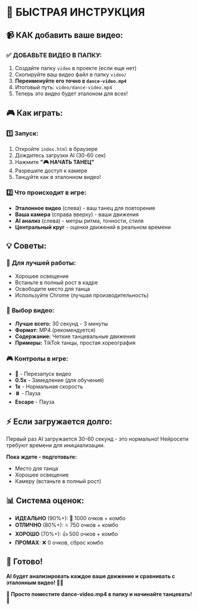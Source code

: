 # 🎯 БЫСТРАЯ ИНСТРУКЦИЯ 

## 📹 КАК добавить ваше видео:

### ✅ **ДОБАВЬТЕ ВИДЕО В ПАПКУ:**
1. Создайте папку `video` в проекте (если еще нет)
2. Скопируйте ваш видео файл в папку `video/`
3. **Переименуйте его точно в `dance-video.mp4`**
4. Итоговый путь: `video/dance-video.mp4`
5. Теперь это видео будет эталоном для всех!

## 🎮 **Как играть:**

### 1️⃣ **Запуск:**
1. Откройте `index.html` в браузере
2. Дождитесь загрузки AI (30-60 сек)
3. Нажмите **"🎮 НАЧАТЬ ТАНЕЦ"**
4. Разрешите доступ к камере
5. Танцуйте как в эталонном видео!

### 2️⃣ **Что происходит в игре:**
- **Эталонное видео** (слева) - ваш танец для повторения
- **Ваша камера** (справа вверху) - ваши движения
- **AI анализ** (слева) - метры ритма, точности, стиля
- **Центральный круг** - оценки движений в реальном времени

## 💡 **Советы:**

### 📱 **Для лучшей работы:**
- Хорошее освещение
- Встаньте в полный рост в кадре  
- Освободите место для танца
- Используйте Chrome (лучшая производительность)

### 🎵 **Выбор видео:**
- **Лучше всего:** 30 секунд - 3 минуты
- **Формат:** MP4 (рекомендуется)
- **Содержание:** Четкие танцевальные движения
- **Примеры:** TikTok танцы, простая хореография

### 🎮 **Контролы в игре:**
- **🔄** - Перезапуск видео
- **0.5x** - Замедление (для обучения)
- **1x** - Нормальная скорость
- **⏸️** - Пауза
- **Escape** - Пауза

## ⚡ **Если загружается долго:**

Первый раз AI загружается 30-60 секунд - это нормально! 
Нейросети требуют времени для инициализации.

**Пока ждете - подготовьте:**
- Место для танца
- Хорошее освещение
- Камеру (встаньте в полный рост)

## 📊 **Система оценок:**

- **ИДЕАЛЬНО** (90%+): 🎯 1000 очков + комбо
- **ОТЛИЧНО** (80%+): ⭐ 750 очков + комбо
- **ХОРОШО** (70%+): 👍 500 очков + комбо
- **ПРОМАХ**: ❌ 0 очков, сброс комбо

## 🎉 **Готово!**

**AI будет анализировать каждое ваше движение и сравнивать с эталонным видео! 🤖✨**

**🕺 Просто поместите dance-video.mp4 в папку и начинайте танцевать! 💃** 